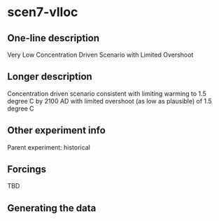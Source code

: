 <!--- This file contains a number of sections -->
<!--- They are bounded by comments like this -->
<!--- Do not edit these sections by hand -->
<!--- Start title -->
# scen7-vlloc
<!--- End title -->

## One-line description

<!--- Start one-line-description -->
Very Low Concentration Driven Scenario with Limited Overshoot
<!--- End one-line-description -->

## Longer description

<!--- Start longer-description -->
Concentration driven scenario consistent with limiting warming to 1.5 degree C by 2100 AD with limited overshoot (as low as plausible) of 1.5 degree C
<!--- End longer-description -->

## Other experiment info

<!--- Start other-experiment-info -->
Parent experiment: historical
<!--- End other-experiment-info -->

## Forcings

<!--- Start forcings -->
TBD
<!--- End forcings -->

## Generating the data

<!--- TODO: auto-generate this -->
